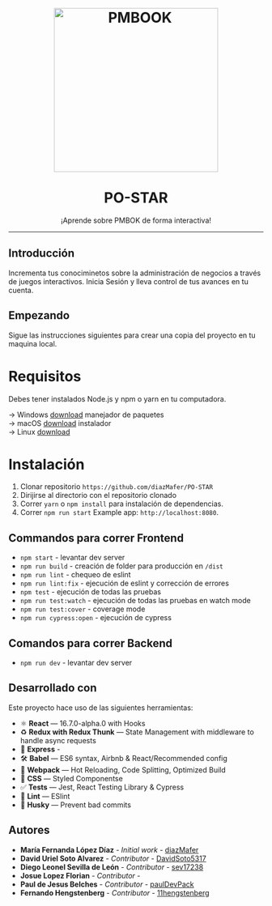 <h1 align="center">
<br>
  <a href="https://www.pmi.org/pmbok-guide-standards"><img src="https://image.flaticon.com/icons/png/512/2351/2351381.png" alt="PMBOOK" width="324" height="324" ></a>
<br>
<br>
PO-STAR
</h1>

<p align="center">¡Aprende sobre PMBOK de forma interactiva!</p>

<hr />

## Introducción
Incrementa tus conociminetos sobre la administración de negocios a través de juegos interactivos. Inicia Sesión y lleva control de tus avances en tu cuenta.

## Empezando
Sigue las instrucciones siguientes para crear una copia del proyecto en tu maquina local. 

# Requisitos
Debes tener instalados Node.js y npm o yarn en tu computadora. 

-> Windows [download](https://nodejs.org/en/#home-downloadhead) manejador de paquetes <br />
-> macOS  [download](https://nodejs.org/en/download/) instalador <br />
-> Linux  [download](https://nodejs.org/en/download/) 

# Instalación
1. Clonar repositorio `https://github.com/diazMafer/PO-STAR`
2. Dirijirse al directorio con el repositorio clonado <br />
3. Correr `yarn` o `npm install` para instalación de dependencias.<br />
4. Correr `npm run start` Example app: `http://localhost:8080`.

## Commandos para correr Frontend
- `npm start` - levantar dev server
- `npm run build` - creación de folder para producción en `/dist`
- `npm run lint` - chequeo de eslint 
- `npm run lint:fix` - ejecución de eslint y corrección de errores
- `npm test` - ejecución de todas las pruebas
- `npm run test:watch` - ejecución de todas las pruebas en watch mode
- `npm run test:cover` - coverage mode
- `npm run cypress:open` - ejecución de cypress

## Comandos para correr Backend
- `npm run dev` - levantar dev server

## Desarrollado con
Este proyecto hace uso de las siguientes herramientas:

- ⚛ **React** — 16.7.0-alpha.0 with Hooks
- ♻ **Redux with Redux Thunk** — State Management with middleware to handle async requests
- 🚀 **Express** - 
- 🛠 **Babel** — ES6 syntax, Airbnb & React/Recommended config
- 🚀 **Webpack**  — Hot Reloading, Code Splitting, Optimized Build
- 💅 **CSS** — Styled Componentse
- ✅  **Tests** — Jest, React Testing Library & Cypress
- 💖  **Lint** — ESlint
- 🐶  **Husky** — Prevent bad commits

## Autores
* **María Fernanda López Díaz** - *Initial work* - [diazMafer](https://github.com/diazMafer)
* **David Uriel Soto Alvarez** - *Contributor* - [DavidSoto5317](https://github.com/DavidSoto5317)
* **Diego Leonel Sevilla de León** - *Contributor* - [sev17238](https://github.com/sev17238)
* **Josue Lopez Florian** - *Contributor* - 
* **Paul de Jesus Belches** - *Contributor* - [paulDevPack](https://github.com/paulDevPack)
* **Fernando Hengstenberg** - *Contributor* - [11hengstenberg](https://github.com/11hengstenberg)



